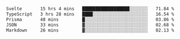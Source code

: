 <!--START_SECTION:waka-->

```txt
Svelte       15 hrs 4 mins   ██████████████████░░░░░░░   71.84 %
TypeScript   3 hrs 28 mins   ████░░░░░░░░░░░░░░░░░░░░░   16.54 %
Prisma       48 mins         █░░░░░░░░░░░░░░░░░░░░░░░░   03.86 %
JSON         33 mins         ▓░░░░░░░░░░░░░░░░░░░░░░░░   02.68 %
Markdown     26 mins         ▓░░░░░░░░░░░░░░░░░░░░░░░░   02.13 %
```

<!--END_SECTION:waka-->

